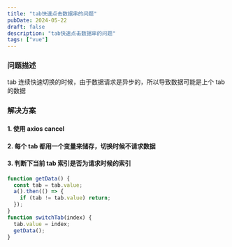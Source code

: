 ```yaml
---
title: "tab快速点击数据串的问题"
pubDate: 2024-05-22
draft: false
description: "tab快速点击数据串的问题"
tags: ["vue"]
---
```


### 问题描述

tab 连续快速切换的时候，由于数据请求是异步的，所以导致数据可能是上个 tab 的数据

### 解决方案

#### 1. 使用 axios cancel
#### 2. 每个 tab 都用一个变量来储存，切换时候不请求数据
#### 3. 判断下当前 tab 索引是否为请求时候的索引

```js
function getData() {
  const tab = tab.value;
  a().then(() => {
    if (tab != tab.value) return;
  });
}
function switchTab(index) {
  tab.value = index;
  getData();
}
```
